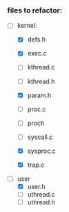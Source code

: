 ### files to refactor:

- [ ] kernel:
    - [x] defs.h
    - [x] exec.c
    - [ ] kthread.c
    - [ ] kthread.h
    - [x] param.h
    - [ ] proc.c
    - [ ] proch
    - [ ] syscall.c
    - [x] sysproc.c
    - [x] trap.c


- [ ] user
    - [x] user.h
    - [ ] uthread.c
    - [ ] uthread.h
